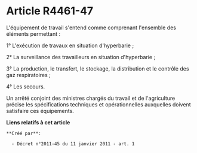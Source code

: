 # Article R4461-47

L'équipement de travail s'entend comme comprenant l'ensemble des éléments permettant : 

1° L'exécution de travaux en situation d'hyperbarie ; 

2° La surveillance des travailleurs en situation d'hyperbarie ; 

3° La production, le transfert, le stockage, la distribution et le contrôle des gaz respiratoires ; 

4° Les secours. 

Un arrêté conjoint des ministres chargés du travail et de l'agriculture précise les spécifications techniques et
opérationnelles auxquelles doivent satisfaire ces équipements.

**Liens relatifs à cet article**

	**Créé par**:

	  - Décret n°2011-45 du 11 janvier 2011 - art. 1
